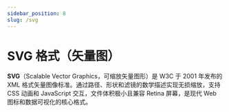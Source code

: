 ```yaml
---
sidebar_position: 8
slug: /svg
---
```


# SVG 格式（矢量图）

**SVG**（Scalable Vector Graphics，可缩放矢量图形）是 W3C 于 2001 年发布的 XML 格式矢量图像标准。通过路径、形状和滤镜的数学描述实现无损缩放，支持 CSS 动画和 JavaScript 交互，文件体积极小且兼容 Retina 屏幕，是现代 Web 图标和数据可视化的核心格式。

